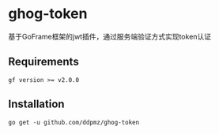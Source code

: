 # ghog-token
基于GoFrame框架的jwt插件，通过服务端验证方式实现token认证

## Requirements

```shell script
gf version >= v2.0.0
```

## Installation

```shell script
go get -u github.com/ddpmz/ghog-token
```
